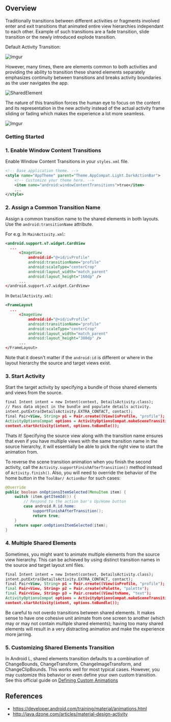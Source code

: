 ## Overview

Traditionally transitions between different activities or fragments involved enter and exit transitions that animated entire view hierarchies independant to each other. Example of such transitions are a fade transition, slide transition or the newly introduced explode transition.

Default Activity Transition:

![Imgur](http://i.imgur.com/KW88kGk.gif)

However, many times, there are elements common to both activities and providing the ability to transition these shared elements separately emphasizes continuity between transitions and breaks activity boundaries as the user navigates the app.

![SharedElement](http://3.bp.blogspot.com/-DnRuIu0QqgE/VAeEWFgCVdI/AAAAAAAAqak/t5NF8kHVRG8/s1600/heroview.png)

The nature of this transition forces the human eye to focus on the content and its representation in the new activity instead of the actual activity frame sliding or fading which makes the experience a lot more seamless.

![Imgur](http://i.imgur.com/IuYcb05.gif)


### Getting Started

### 1. Enable Window Content Transitions

Enable Window Content Transitions in your `styles.xml` file.
 ```xml
 <!-- Base application theme. -->
 <style name="AppTheme" parent="Theme.AppCompat.Light.DarkActionBar">
     <!-- Customize your theme here. -->
     <item name="android:windowContentTransitions">true</item>
     ...
 </style>
 ```

### 2. Assign a Common Transition Name

Assign a common transition name to the shared elements in both layouts. Use the   `android:transitionName` attribute.

For e.g.
In `MainActivity.xml`:
```xml
<android.support.v7.widget.CardView
  ...
      <ImageView
          android:id="@+id/ivProfile"
          android:transitionName="profile"
          android:scaleType="centerCrop"
          android:layout_width="match_parent"
          android:layout_height="160dp" />
      ...
</android.support.v7.widget.CardView>
```

In `DetailActivity.xml`:
```xml
<FrameLayout
  ...
      <ImageView
          android:id="@+id/ivProfile"
          android:transitionName="profile"
          android:scaleType="centerCrop"
          android:layout_width="match_parent"
          android:layout_height="380dp" />
      ...
</FrameLayout>
```

Note that it doesn't matter if the `android:id` is different or where in the layout hierarchy the source and target views exist.

### 3. Start Activity

Start the target activity by specifying a bundle of those shared elements and views from the source.

```xml
final Intent intent = new Intent(context, DetailsActivity.class);
// Pass data object in the bundle and populate details activity.
intent.putExtra(DetailsActivity.EXTRA_CONTACT, contact);
final Pair<View, String> p1 = Pair.create((View)ivProfile, "profile");
ActivityOptionsCompat options = ActivityOptionsCompat.makeSceneTransitionAnimation((Activity) context, p1);
context.startActivity(intent, options.toBundle());
```

Thats it! Specifying the source view along with the transition name ensures that even if you have multiple views with the same transition name in the source hierarchy, it will essentially be able to pick the right view to start the animation from.

To reverse the scene transition animation when you finish the second activity, call the `Activity.supportFinishAfterTransition()` method instead of `Activity.finish()`. Also, you will need to override the behavior of the home button in the `ToolBar/ ActionBar` for such cases:

```java
@Override
public boolean onOptionsItemSelected(MenuItem item) {
    switch (item.getItemId()) {
        // Respond to the action bar's Up/Home button
        case android.R.id.home:
            supportFinishAfterTransition();
            return true;
    }
    return super.onOptionsItemSelected(item);
}
```

### 4. Multiple Shared Elements

Sometimes, you might want to animate multiple elements from the source view hierarchy. This can be achieved by using distinct transition names in the source and target layout xml files.

 ```xml
final Intent intent = new Intent(context, DetailsActivity.class);
intent.putExtra(DetailsActivity.EXTRA_CONTACT, contact);
final Pair<View, String> p1 = Pair.create((View)ivProfile, "profile");
final Pair<View, String> p2 = Pair.create(vPalette, "palette");
final Pair<View, String> p3 = Pair.create((View)tvName, "text");
ActivityOptionsCompat options = ActivityOptionsCompat.makeSceneTransitionAnimation((Activity) context, p1, p2, p3);
context.startActivity(intent, options.toBundle());
```

Be careful to not overdo transitions between shared elements. It makes sense to have one cohesive unit animate from one screen to another (which may or may not contain multiple shared elements); having too many shared elements will result in a very distracting animation and make the experience more jarring.

### 5. Customizing Shared Elements Transition

In Android L, shared elements transition defaults to a combination of ChangeBounds, ChangeTransform, ChangeImageTransform, and ChangeClipBounds. This works well for most typical cases. However, you may customize this behavior or even define your own custom transition. See this official guide on [Defining Custom Animations](https://developer.android.com/training/material/animations.html)

## References

* <https://developer.android.com/training/material/animations.html>
* <http://java.dzone.com/articles/material-design-activity>
